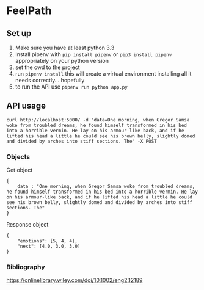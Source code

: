 # FeelPath

## Set up

1. Make sure you have at least python 3.3
2. Install pipenv with `pip install pipenv` or `pip3 install pipenv` appropriately on your python version
3. set the cwd to the project
4. run `pipenv install` this will create a virtual environment installing all it needs correctly... hopefully
5. to run the API use `pipenv run python app.py`



## API usage

```{bash}
curl http://localhost:5000/ -d "data=One morning, when Gregor Samsa woke from troubled dreams, he found himself transformed in his bed into a horrible vermin. He lay on his armour-like back, and if he lifted his head a little he could see his brown belly, slightly domed and divided by arches into stiff sections. The" -X POST
```

### Objects

Get object

```{json}
{
    data : "One morning, when Gregor Samsa woke from troubled dreams, he found himself transformed in his bed into a horrible vermin. He lay on his armour-like back, and if he lifted his head a little he could see his brown belly, slightly domed and divided by arches into stiff sections. The"
}
```

Response object

```{ json }
{
    "emotions": [5, 4, 4],
    "next": [4.0, 3.0, 3.0]
}
```


### Bibliography

https://onlinelibrary.wiley.com/doi/10.1002/eng2.12189
